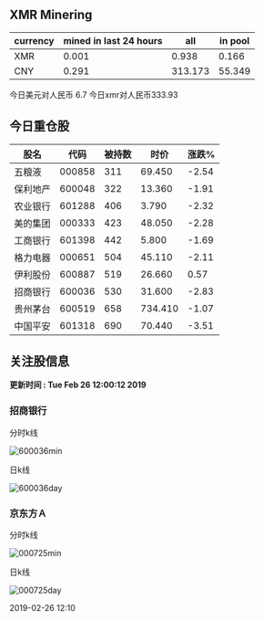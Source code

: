 ## XMR Minering

|currency|mined in last 24 hours|all|in pool|
|---|---|---|---|
|XMR|0.001|0.938|0.166|
|CNY|0.291|313.173|55.349|

今日美元对人民币 6.7	今日xmr对人民币333.93


## 今日重仓股 

|股名|代码|被持数|时价|涨跌%|
|---|---|---|---|---|
|五粮液|000858|311|69.450|-2.54|
|保利地产|600048|322|13.360|-1.91|
|农业银行|601288|406|3.790|-2.32|
|美的集团|000333|423|48.050|-2.28|
|工商银行|601398|442|5.800|-1.69|
|格力电器|000651|504|45.110|-2.11|
|伊利股份|600887|519|26.660|0.57|
|招商银行|600036|530|31.600|-2.83|
|贵州茅台|600519|658|734.410|-1.07|
|中国平安|601318|690|70.440|-3.51|

## 关注股信息
**更新时间 : Tue Feb 26 12:00:12 2019**
### 招商银行 
分时k线

![600036min](http://image.sinajs.cn/newchart/min/n/sh600036.gif)

日k线

![600036day](http://image.sinajs.cn/newchart/daily/n/sh600036.gif)

### 京东方Ａ 
分时k线

![000725min](http://image.sinajs.cn/newchart/min/n/sz000725.gif)

日k线

![000725day](http://image.sinajs.cn/newchart/daily/n/sz000725.gif)

2019-02-26 12:10